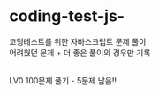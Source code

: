 # coding-test-js-

코딩테스트를 위한 자바스크립트 문제 풀이 </br>
어려웠던 문제 + 더 좋은 풀이의 경우만 기록

</br>
LV0 100문제 풀기 - 5문제 남음!!
